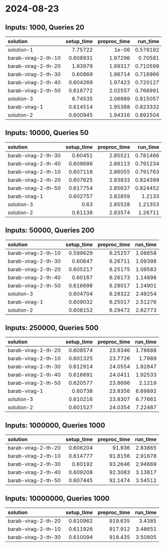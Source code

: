 # 2024-08-23

## Inputs: 1000, Queries 20

| solution            |   setup_time |   preproc_time |   run_time |
|:--------------------|-------------:|---------------:|-----------:|
| solution-1          |     7.75722  |        1e-06   |   0.579192 |
| barab-virag-2-th-10 |     0.608931 |        1.97296 |   0.70581  |
| barab-virag-2-th-20 |     1.93979  |        1.99317 |   0.710599 |
| barab-virag-2-th-30 |     0.60869  |        1.96714 |   0.716966 |
| barab-virag-2-th-40 |     0.604269 |        1.97423 |   0.720127 |
| barab-virag-2-th-50 |     0.618772 |        2.02557 |   0.766991 |
| solution-3          |     6.74535  |        2.06989 |   0.815057 |
| barab-virag-1       |     0.614514 |        1.95388 |   0.823332 |
| solution-2          |     0.600945 |        1.94316 |   0.892504 |

## Inputs: 10000, Queries 50

| solution            |   setup_time |   preproc_time |   run_time |
|:--------------------|-------------:|---------------:|-----------:|
| barab-virag-2-th-30 |     0.60451  |        2.85521 |   0.781466 |
| barab-virag-2-th-40 |     0.609686 |        2.86113 |   0.791234 |
| barab-virag-2-th-10 |     0.607116 |        2.86055 |   0.791763 |
| barab-virag-2-th-20 |     0.607625 |        2.83833 |   0.824399 |
| barab-virag-2-th-50 |     0.617754 |        2.85637 |   0.824452 |
| barab-virag-1       |     0.602757 |        2.82859 |   1.2133   |
| solution-3          |     0.63     |        2.85528 |   1.21353  |
| solution-2          |     0.61138  |        2.83574 |   1.26711  |

## Inputs: 50000, Queries 200

| solution            |   setup_time |   preproc_time |   run_time |
|:--------------------|-------------:|---------------:|-----------:|
| barab-virag-2-th-10 |     0.599629 |        6.25257 |    1.08658 |
| barab-virag-2-th-30 |     0.60647  |        6.26711 |    1.09398 |
| barab-virag-2-th-20 |     0.605217 |        6.25175 |    1.09583 |
| barab-virag-2-th-40 |     0.60167  |        6.26173 |    1.14898 |
| barab-virag-2-th-50 |     0.616698 |        6.28017 |    1.24901 |
| solution-3          |     0.604704 |        6.28322 |    2.49254 |
| barab-virag-1       |     0.609032 |        6.25017 |    2.51276 |
| solution-2          |     0.608152 |        6.29472 |    2.62773 |

## Inputs: 250000, Queries 500

| solution            |   setup_time |   preproc_time |   run_time |
|:--------------------|-------------:|---------------:|-----------:|
| barab-virag-2-th-20 |     0.608574 |        23.9346 |    1.78688 |
| barab-virag-2-th-10 |     0.601325 |        23.7726 |    1.7989  |
| barab-virag-2-th-30 |     0.612914 |        24.0554 |    1.82847 |
| barab-virag-2-th-40 |     0.616691 |        24.0411 |    1.92533 |
| barab-virag-2-th-50 |     0.620577 |        23.8696 |    2.1219  |
| barab-virag-1       |     0.60738  |        23.8356 |    6.69892 |
| solution-3          |     0.610216 |        23.8307 |    6.77661 |
| solution-2          |     0.601527 |        24.0354 |    7.22487 |

## Inputs: 1000000, Queries 1000

| solution            |   setup_time |   preproc_time |   run_time |
|:--------------------|-------------:|---------------:|-----------:|
| barab-virag-2-th-20 |     0.606204 |        91.936  |    2.83865 |
| barab-virag-2-th-10 |     0.614777 |        91.8156 |    2.91678 |
| barab-virag-2-th-30 |     0.60192  |        93.2646 |    2.94669 |
| barab-virag-2-th-40 |     0.609208 |        92.3083 |    3.13817 |
| barab-virag-2-th-50 |     0.607445 |        92.1474 |    3.54512 |

## Inputs: 10000000, Queries 1000

| solution            |   setup_time |   preproc_time |   run_time |
|:--------------------|-------------:|---------------:|-----------:|
| barab-virag-2-th-20 |     0.610962 |        919.635 |    3.4385  |
| barab-virag-2-th-10 |     0.611926 |        917.912 |    3.48651 |
| barab-virag-2-th-30 |     0.610094 |        918.435 |    3.50805 |
